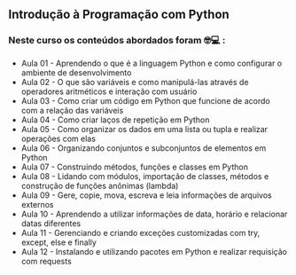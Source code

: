 ## Introdução à Programação com Python



### Neste curso os conteúdos abordados foram :nerd_face::computer: :



* Aula 01 - Aprendendo o que é a linguagem Python e como configurar o ambiente de desenvolvimento
* Aula 02 - O que são variáveis e como manipulá-las através de operadores aritméticos e interação com usuário
* Aula 03 - Como criar um código em Python que funcione de acordo com a relação das variáveis
* Aula 04 - Como criar laços de repetição em Python
* Aula 05 - Como organizar os dados em uma lista ou tupla e realizar operações com elas
* Aula 06 - Organizando conjuntos e subconjuntos de elementos em Python
* Aula 07 - Construindo métodos, funções e classes em Python
* Aula 08 - Lidando com módulos, importação de classes, métodos e construção de funções anônimas (lambda)
* Aula 09 - Gere, copie, mova, escreva e leia informações de arquivos externos
* Aula 10 - Aprendendo a utilizar informações de data, horário e relacionar datas diferentes
* Aula 11 - Gerenciando e criando exceções customizadas com try, except, else e finally
* Aula 12 - Instalando e utilizando pacotes em Python e realizar requisição com requests
